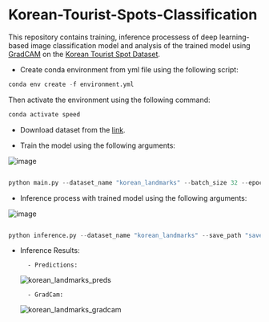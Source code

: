# Korean-Tourist-Spots-Classification
This repository contains training, inference processess of deep learning-based image classification model and analysis of the trained model using [GradCAM](https://github.com/jacobgil/pytorch-grad-cam) on the [Korean Tourist Spot Dataset](https://github.com/DGU-AI-LAB/Korean-Tourist-Spot-Dataset).

* Create conda environment from yml file using the following script:
```python
conda env create -f environment.yml
```
Then activate the environment using the following command:
```python
conda activate speed
```

* Download dataset from the [link](https://github.com/DGU-AI-LAB/Korean-Tourist-Spot-Dataset).

* Train the model using the following arguments:

![image](https://github.com/bekhzod-olimov/Korean-Tourist-Spots-Classification/assets/50166164/022d11fa-d189-4cdf-ad7d-2eab6e87e118)

```python

python main.py --dataset_name "korean_landmarks" --batch_size 32 --epochs 30

```
* Inference process with trained model using the following arguments:

![image](https://github.com/bekhzod-olimov/Korean-Tourist-Spots-Classification/assets/50166164/89ddb8b8-58e8-48d1-a908-91bf11c48554)

```python

python inference.py --dataset_name "korean_landmarks" --save_path "saved_models" --dls_dir "saved_dls"

```

* Inference Results:
  
        - Predictions:
  ![korean_landmarks_preds](https://github.com/bekhzod-olimov/Korean-Tourist-Spots-Classification/assets/50166164/7cd585e2-6f65-4afe-ba01-87a41e9a51d4)

        - GradCam:
  ![korean_landmarks_gradcam](https://github.com/bekhzod-olimov/Korean-Tourist-Spots-Classification/assets/50166164/84ef0632-eefb-409a-af33-2f50853339e4)

